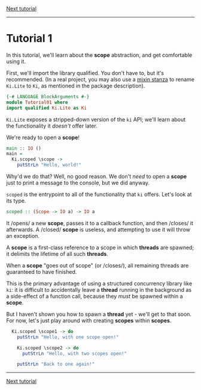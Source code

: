 [Next tutorial](02.md)

---

# Tutorial 1

In this tutorial, we'll learn about the __scope__ abstraction, and get
comfortable using it.

First, we'll import the library qualified. You don't have to, but it's
recommended. (In a real project, you may also use a
[mixin stanza](https://www.haskell.org/cabal/users-guide/developing-packages.html#pkg-field-mixins) to rename `Ki.Lite` to `Ki`, as mentioned in the package description).

```haskell
{-# LANGUAGE BlockArguments #-}
module Tutorial01 where
import qualified Ki.Lite as Ki
```

`Ki.Lite` exposes a stripped-down version of the `ki` API; we'll learn about the
functionality it _doesn't_ offer later.

We're ready to open a __scope__!

```haskell
main :: IO ()
main =
  Ki.scoped \scope ->
    putStrLn "Hello, world!"
```

Why'd we do that? Well, no good reason. We don't _need_ to open a __scope__ just
to print a message to the console, but we did anyway.

`scoped` is the entrypoint to all of the functionality that `ki` offers. Let's
look at its type.

```haskell ignore
scoped :: (Scope -> IO a) -> IO a
```

It /opens/ a new __scope__, passes it to a callback function, and then /closes/
it afterwards. A /closed/ __scope__ is useless, and attempting to use it will
throw an exception.

A __scope__ is a first-class reference to a scope in which __threads__ are
spawned; it delimits the lifetime of all such __threads__.

When a __scope__ "goes out of scope" (or /closes/), all remaining threads are
guaranteed to have finished.

This is the primary advantage of using a structured concurrency library like
`ki`: it is difficult to accidentally leave a __thread__ running in the
background as a side-effect of a function call, because they _must_ be spawned
within a __scope__.

But I haven't shown you how to spawn a __thread__ yet - we'll get to that soon.
For now, let's just play around with creating __scopes__ within __scopes__.

```haskell
  Ki.scoped \scope1 -> do
    putStrLn "Hello, with one scope open!"

    Ki.scoped \scope2 -> do
      putStrLn "Hello, with two scopes open!"

    putStrLn "Back to one again!"
```

---

[Next tutorial](02.md)
